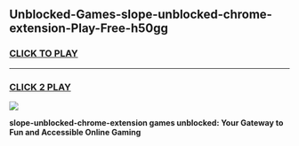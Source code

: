 
## Unblocked-Games-slope-unblocked-chrome-extension-Play-Free-h50gg
<h3>
<a href="https://premium76.site?title=slope-unblocked-chrome-extension&ref=22A">CLICK TO PLAY</a></h3>
<hr>

<h3>
<a href="https://premium76.site?title=slope-unblocked-chrome-extension&ref=22A">CLICK 2 PLAY</a>
  
</h3>

<a href="https://premium76.site?title=slope-unblocked-chrome-extension&ref=22A"><img src="https://clearcache.store/games.png"></a>


**slope-unblocked-chrome-extension games unblocked: Your Gateway to Fun and Accessible Online Gaming**
